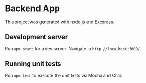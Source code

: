 # Backend App

This project was generated with node js and Excpress.

## Development server

Run `npm start` for a dev server. Navigate to `http://localhost:3000/`.

## Running unit tests

Run `npm test` to execute the unit tests via Mocha and Chai.
